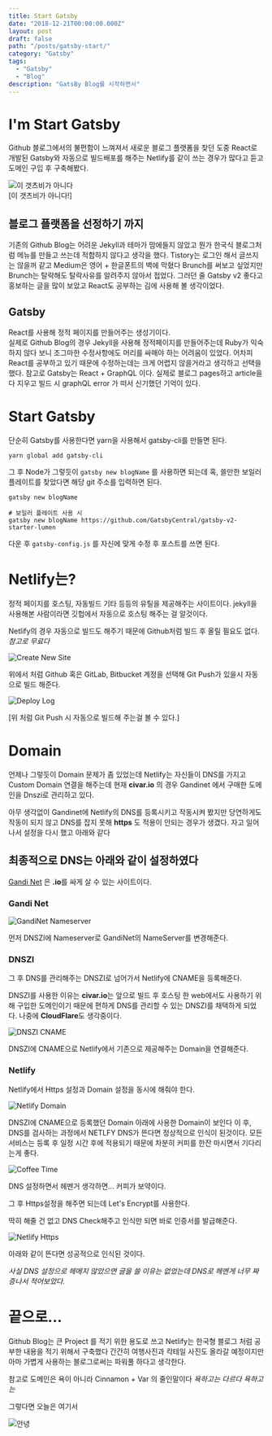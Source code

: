 ```yaml
---
title: Start Gatsby
date: "2018-12-21T00:00:00.000Z"
layout: post
draft: false
path: "/posts/gatsby-start/"
category: "Gatsby"
tags:
  - "Gatsby"
  - "Blog"
description: "GatsBy Blog를 시작하면서"
---
```


# I'm Start Gatsby

Github 블로그에서의 불편함이 느껴져서 새로운 블로그 플랫폼을 찾던 도중 React로 개발된 Gatsby와 자동으로 빌드배포를 해주는 Netlify를 같이 쓰는 경우가 많다고 듣고 도메인 구입 후 구축해봤다.

![이 갯츠비가 아니다](1.gif)  
[이 갯츠비가 아니다!]

## 블로그 플랫폼을 선정하기 까지

기존의 Github Blog는 어려운 Jekyll과 테마가 맘에들지 않았고 뭔가 한국식 블로그처럼 메뉴를 만들고 쓰는데 적합하지 않다고 생각을 했다. Tistory는 로그인 해서 글쓰지는 않을꺼 같고 Medium은 영어 + 한글폰트의 벽에 막혔다 Brunch를 써보고 싶었지만 Brunch는 탈락해도 탈락사유를 알려주지 않아서 접었다. 그러던 줄 Gatsby v2 좋다고 홍보하는 글을 많이 보았고 React도 공부하는 김에 사용해 볼 생각이었다.

## Gatsby

React를 사용해 정적 페이지를 만들어주는 생성기이다.  
실제로 Github Blog의 경우 Jekyll을 사용해 정적페이지를 만들어주는데 Ruby가 익숙하지 않다 보니 조그마한 수정사항에도 머리를 싸매야 하는 어려움이 있었다. 어차피 React를 공부하고 있기 때문에 수정하는데는 크게 어렵지 않을거라고 생각하고 선택을 했다.
참고로 Gatsby는 React + GraphQL 이다. 실제로 블로그 pages하고 article을 다 지우고 빌드 시 graphQL error 가 떠서 신기했던 기억이 있다.

# Start Gatsby

단순히 Gatsby를 사용한다면 yarn을 사용해서 gatsby-cli를 만들면 된다.

```{.bash}
yarn global add gatsby-cli
```

그 후 Node가 그렇듯이 `gatsby new blogName` 를 사용하면 되는데 혹, 쓸만한 보일러 플레이트를 찾았다면 해당 git 주소를 입력하면 된다.

```{.bash}
gatsby new blogName

# 보일러 플레이트 사용 시
gatsby new blogName https://github.com/GatsbyCentral/gatsby-v2-starter-lumen
```

다운 후 `gatsby-config.js` 를 자신에 맞게 수정 후 포스트를 쓰면 된다.

# Netlify는?

정적 페이지를 호스팅, 자동빌드 기타 등등의 유틸을 제공해주는 사이트이다.
jekyll을 사용해본 사람이라면 깃헙에서 자동으로 호스팅 해주는 걸 알것이다.

Netlify의 경우 자동으로 빌드도 해주기 때문에 Github처럼 빌드 후 올릴 필요도 없다. *참고로 무료다*

![Create New Site](2.JPG)

위에서 처럼 Github 혹은 GitLab, Bitbucket 계정을 선택해 Git Push가 있을시 자동으로 빌드 해준다.

![Deploy Log](3.JPG)

[위 처럼 Git Push 시 자동으로 빌드해 주는걸 볼 수 있다.]

# Domain

언제나 그렇듯이 Domain 문제가 좀 있었는데 Netlify는 자신들이 DNS를 가지고 Custom Domain 연결을 해주는데 현재 **civar.io** 의 경우 Gandinet 에서 구매한 도메인을 Dnszi로 관리하고 있다.

아무 생각없이 Gandinet에 Netlify의 DNS를 등록시키고 작동시켜 봤지만 당연하게도 작동이 되지 않고 DNS를 잡지 못해 **https** 도 적용이 안되는 경우가 생겼다. 자고 일어나서 설정을 다시 했고 아래와 같다

## 최종적으로 DNS는 아래와 같이 설정하였다

[Gandi Net](https://www.gandi.net/en) 은 **.io**를 싸게 살 수 있는 사이트이다.

### Gandi Net

![GandiNet Nameserver](4.JPG)

먼저 DNSZI에 Nameserver로 GandiNet의 NameServer를 변경해준다.

### DNSZI

그 후 DNS를 관리해주는 DNSZI로 넘어가서 Netlify에 CNAME을 등록해준다.

DNSZI를 사용한 이유는 **civar.io**는 앞으로 빌드 후 호스팅 한 web에서도 사용하기 위해 구입한 도메인이기 때문에 편하게 DNS를 관리할 수 있는 DNSZI를 채택하게 되었다. 나중에 **CloudFlare**도 생각중이다.

![DNSZI CNAME](5.JPg)

DNSZI에 CNAME으로 Netlify에서 기존으로 제공해주는 Domain을 연결해준다.

### Netlify

Netlify에서 Https 설정과 Domain 설정을 동시에 해줘야 한다.

![Netlify Domain](6.JPG)

DNSZI에 CNAME으로 등록했던 Domain 아래에 사용한 Domain이 보인다 이 후, DNS를 검사하는 과정에서 NETLFY DNS가 뜬다면 정상적으로 인식이 된것이다. 모든 서비스는 등록 후 일정 시간 후에 적용되기 때문에 차분히 커피를 한잔 마시면서 기다리는게 좋다.

![Coffee Time](7.JPG)

DNS 설정하면서 헤멘거 생각하면... 커피가 보약이다.

그 후 Https설정을 해주면 되는데 Let's Encrypt를 사용한다.

딱히 해줄 건 없고 DNS Check해주고 인식만 되면 바로 인증서를 발급해준다.

![Netlify Https](8.JPG)

아래와 같이 뜬다면 성공적으로 인식된 것이다.

*사실 DNS 설정으로 헤메지 않았으면 글을 쓸 이유는 없었는데 DNS로 헤멘게 너무 짜증나서 적어보았다.*

# 끝으로...

Github Blog는 큰 Project 를 적기 위한 용도로 쓰고 Netlify는 한국형 블로그 처럼 공부한 내용을 적기 위해서 구축했다 간간히 여행사진과 칵테일 사진도 올라갈 예정이지만 아마 가볍게 사용하는 블로그로써는 파워풀 하다고 생각한다.

참고로 도메인은 욕이 아니라 Cinnamon + Var 의 줄인말이다
*욕하고는 다르다 욕하고는*

그렇다면 오늘은 여기서

![안녕](9.JPG)